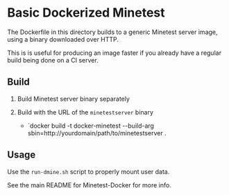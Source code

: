 # Basic Dockerized Minetest

The Dockerfile in this directory builds to a generic Minetest server image, using a binary downloaded over HTTP.

This is is useful for producing an image faster if you already have a regular build being done on a CI server.

## Build

1. Build Minetest server binary separately

2. Build with the URL of the `minetestserver` binary
	* `docker build -t docker-minetest --build-arg sbin=http://yourdomain/path/to/minetestserver .

## Usage

Use the `run-dmine.sh` script to properly mount user data.

See the main README for Minetest-Docker for more info.

